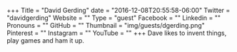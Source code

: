 +++
Title = "David Gerding"
date = "2016-12-08T20:55:58-06:00"
Twitter = "davidgerding"
Website = ""
Type = "guest"
Facebook = ""
Linkedin = ""
Pronouns = ""
GitHub = ""
Thumbnail = "img/guests/dgerding.png"
Pinterest = ""
Instagram = ""
YouTube = ""
+++
Dave likes to invent things, play games and ham it up.
